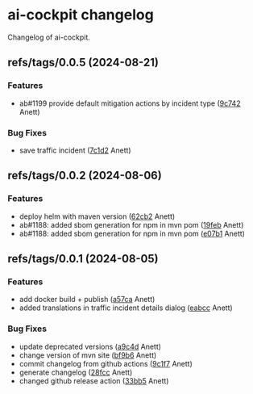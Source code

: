 # ai-cockpit changelog

Changelog of ai-cockpit.

## refs/tags/0.0.5 (2024-08-21)

### Features

-  ab#1199 provide default mitigation actions by incident type ([9c742](https://github.com/starwit/ai-cockpit/commit/9c7420774b29c7b) Anett)  

### Bug Fixes

-  save traffic incident ([7c1d2](https://github.com/starwit/ai-cockpit/commit/7c1d24e13f04f7b) Anett)  

## refs/tags/0.0.2 (2024-08-06)

### Features

-  deploy helm with maven version ([62cb2](https://github.com/starwit/ai-cockpit/commit/62cb2d4b6c51a61) Anett)  
-  ab#1188: added sbom generation for npm in mvn pom ([19feb](https://github.com/starwit/ai-cockpit/commit/19febd3c5468281) Anett)  
-  ab#1188: added sbom generation for npm in mvn pom ([e07b1](https://github.com/starwit/ai-cockpit/commit/e07b1e53790ddd5) Anett)  

## refs/tags/0.0.1 (2024-08-05)

### Features

-  add docker build + publish ([a57ca](https://github.com/starwit/ai-cockpit/commit/a57ca4fa8c31b69) Anett)  
-  added translations in traffic incident details dialog ([eabcc](https://github.com/starwit/ai-cockpit/commit/eabcc344d0441a1) Anett)  

### Bug Fixes

-  update deprecated versions ([a9c4d](https://github.com/starwit/ai-cockpit/commit/a9c4d0039579c21) Anett)  
-  change version of mvn site ([bf9b6](https://github.com/starwit/ai-cockpit/commit/bf9b680a2cbdc52) Anett)  
-  commit changelog from github actions ([9c1f7](https://github.com/starwit/ai-cockpit/commit/9c1f7ec66affbaf) Anett)  
-  generate changelog ([28fcc](https://github.com/starwit/ai-cockpit/commit/28fcccccd70ba1b) Anett)  
-  changed github release action ([33bb5](https://github.com/starwit/ai-cockpit/commit/33bb5a2066ccd5d) Anett)  

